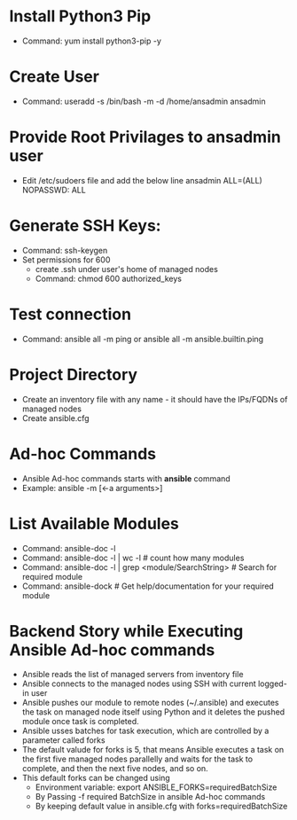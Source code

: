 # Install Python3 Pip
- Command: yum install python3-pip -y

# Create User
- Command: useradd -s /bin/bash -m -d /home/ansadmin ansadmin

# Provide Root Privilages to ansadmin user
- Edit /etc/sudoers file and add the below line
    ansadmin ALL=(ALL)    NOPASSWD: ALL

# Generate SSH Keys:
- Command: ssh-keygen
- Set permissions for 600
  - create .ssh under user's home of managed nodes
  - Command: chmod 600 authorized_keys

# Test connection
- Command: ansible all -m ping or ansible all -m ansible.builtin.ping

# Project Directory
- Create an inventory file with any name - it should have the IPs/FQDNs of managed nodes
- Create ansible.cfg

# Ad-hoc Commands
- Ansible Ad-hoc commands starts with <b>ansible</b> command
- Example: ansible <host-pattern> -m <moduleName> [<-a arguments>]

# List Available Modules
- Command: ansible-doc -l
- Command: ansible-doc -l | wc -l # count how many modules
- Command: ansible-doc -l | grep <module/SearchString> # Search for required module
- Command: ansible-dock <moduleName> # Get help/documentation for your required module

# Backend Story while Executing Ansible Ad-hoc commands
- Ansible reads the list of managed servers from inventory file
- Ansible connects to the managed nodes using SSH with current logged-in user
- Ansible pushes our module to remote nodes (~/.ansible) and executes the task on managed node itself using Python and it deletes the pushed module once task is completed.
- Ansible usses batches for task execution, which are controlled by a parameter called forks
- The default valude for forks is 5, that means Ansible executes a task on the first five managed nodes parallelly and waits for the task to complete, and then the next five nodes, and so on.
- This default forks can be changed using
  - Environment variable: export ANSIBLE_FORKS=requiredBatchSize
  - By Passing -f required BatchSize in ansible Ad-hoc commands
  - By keeping default value in ansible.cfg with forks=requiredBatchSize